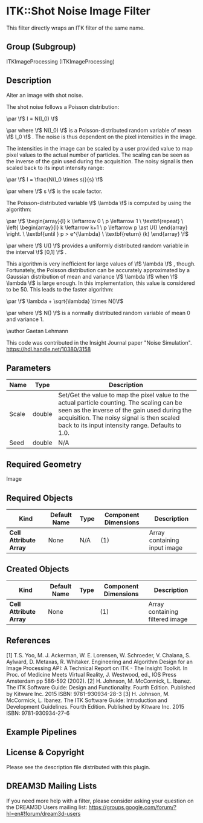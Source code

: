 # ITK::Shot Noise Image Filter

This filter directly wraps an ITK filter of the same name.

## Group (Subgroup) ##

ITKImageProcessing (ITKImageProcessing)

## Description ##

Alter an image with shot noise.

The shot noise follows a Poisson distribution:

\par
\f$ I = N(I_0) \f$

\par
where \f$ N(I_0) \f$ is a Poisson-distributed random variable of mean \f$ I_0 \f$ . The noise is thus dependent on the pixel intensities in the image.

The intensities in the image can be scaled by a user provided value to map pixel values to the actual number of particles. The scaling can be seen as the inverse of the gain used during the acquisition. The noisy signal is then scaled back to its input intensity range:

\par
\f$ I = \frac{N(I_0 \times s)}{s} \f$

\par
where \f$ s \f$ is the scale factor.

The Poisson-distributed variable \f$ \lambda \f$ is computed by using the algorithm:

\par
\f$ \begin{array}{l} k \leftarrow 0 \\ p \leftarrow 1 \\ \textbf{repeat} \\ \left\{ \begin{array}{l} k \leftarrow k+1 \\ p \leftarrow p \ast U() \end{array} \right. \\ \textbf{until } p > e^{\lambda} \\ \textbf{return} (k) \end{array} \f$

\par
where \f$ U() \f$ provides a uniformly distributed random variable in the interval \f$ [0,1] \f$ .

This algorithm is very inefficient for large values of \f$ \lambda \f$ , though. Fortunately, the Poisson distribution can be accurately approximated by a Gaussian distribution of mean and variance \f$ \lambda \f$ when \f$ \lambda \f$ is large enough. In this implementation, this value is considered to be 50. This leads to the faster algorithm:

\par
\f$ \lambda + \sqrt{\lambda} \times N()\f$

\par
where \f$ N() \f$ is a normally distributed random variable of mean 0 and variance 1.

\author Gaetan Lehmann

This code was contributed in the Insight Journal paper "Noise
Simulation". https://hdl.handle.net/10380/3158

## Parameters ##

| Name | Type | Description |
|------|------|-------------|
| Scale | double| Set/Get the value to map the pixel value to the actual particle counting. The scaling can be seen as the inverse of the gain used during the acquisition. The noisy signal is then scaled back to its input intensity range. Defaults to 1.0. |
| Seed | double| N/A |


## Required Geometry ##

Image

## Required Objects ##

| Kind | Default Name | Type | Component Dimensions | Description |
|------|--------------|------|----------------------|-------------|
| **Cell Attribute Array** | None | N/A | (1)  | Array containing input image

## Created Objects ##

| Kind | Default Name | Type | Component Dimensions | Description |
|------|--------------|------|----------------------|-------------|
| **Cell Attribute Array** | None |  | (1)  | Array containing filtered image

## References ##

[1] T.S. Yoo, M. J. Ackerman, W. E. Lorensen, W. Schroeder, V. Chalana, S. Aylward, D. Metaxas, R. Whitaker. Engineering and Algorithm Design for an Image Processing API: A Technical Report on ITK - The Insight Toolkit. In Proc. of Medicine Meets Virtual Reality, J. Westwood, ed., IOS Press Amsterdam pp 586-592 (2002). 
[2] H. Johnson, M. McCormick, L. Ibanez. The ITK Software Guide: Design and Functionality. Fourth Edition. Published by Kitware Inc. 2015 ISBN: 9781-930934-28-3
[3] H. Johnson, M. McCormick, L. Ibanez. The ITK Software Guide: Introduction and Development Guidelines. Fourth Edition. Published by Kitware Inc. 2015 ISBN: 9781-930934-27-6

## Example Pipelines ##



## License & Copyright ##

Please see the description file distributed with this plugin.

## DREAM3D Mailing Lists ##

If you need more help with a filter, please consider asking your question on the DREAM3D Users mailing list:
https://groups.google.com/forum/?hl=en#!forum/dream3d-users
